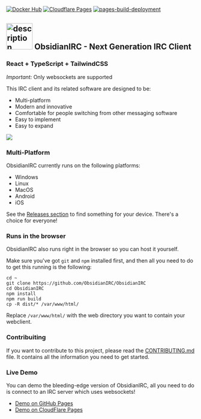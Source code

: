 [![Docker Hub](https://img.shields.io/badge/Docker%20Hub-mattfly%2Fobsidian-blue?logo=docker&style=flat-square)](https://hub.docker.com/r/mattfly/obsidian)
[![Cloudflare Pages](https://img.shields.io/endpoint?url=https://cloudflare-pages-badges.mattf.workers.dev//?projectName=obsidianirc)](https://obsidianirc.pages.dev/)
[![pages-build-deployment](https://github.com/ObsidianIRC/obsidianirc.github.io/actions/workflows/pages/pages-build-deployment/badge.svg)](https://obsidianirc.github.io/)

## <img src="https://cdn-icons-png.freepik.com/512/8999/8999462.png" alt="description" width="70"> ObsidianIRC - Next Generation IRC Client
### React + TypeScript + TailwindCSS
 
*Important:* Only websockets are supported

This IRC client and its related software are designed to be:
- Multi-platform
- Modern and innovative
- Comfortable for people switching from other messaging software
- Easy to implement
- Easy to expand

![](https://i.ibb.co/Gvbx4wpN/Screenshot-2025-05-01-at-06-27-04.png)

### Multi-Platform
ObsidianIRC currently runs on the following platforms:
- Windows
- Linux
- MacOS
- Android
- iOS

See the [Releases section](https://github.com/ObsidianIRC/ObsidianIRC/tags) to find something for your device. 
There's a choice for everyone!

### Runs in the browser
ObsidianIRC also runs right in the browser so you can host it yourself.

Make sure you've got `git` and `npm` installed first, and then all you need to do to get this running is the following:
```
cd ~
git clone https://github.com/ObsidianIRC/ObsidianIRC
cd ObsidianIRC
npm install
npm run build
cp -R dist/* /var/www/html/
```
Replace `/var/www/html/` with the web directory you want to contain your webclient.

### Contribuiting

If you want to contribute to this project, please read the [CONTRIBUTING.md](CONTRIBUTING.md) file. It contains all the information you need to get started.

### Live Demo
You can demo the bleeding-edge version of ObsidianIRC, all you need to do is connect to an IRC server which uses websockets!
- [Demo on GitHub Pages](https://obsidianirc.github.io/)
- [Demo on CloudFlare Pages](https://obsidianirc.pages.dev/)
